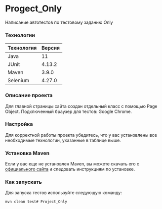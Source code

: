 # Progect_Only

Написание автотестов по тестовому заданию Only

### Технологии

| Технология    | Версия |
|---------------|--------|
| Java          | 11     |
| JUnit         | 4.13.2 |
| Maven         | 3.9.0  |
| Selenium      | 4.27.0 |


### Описание проекта
Для главной страницы сайта создан отдельный класс с помощью Page Object. Подключенный браузер для тестов: Google Chrome.

### Настройка

Для корректной работы проекта убедитесь, что у вас установлены все необходимые технологии, указанные в таблице выше.

### Установка Maven

Если у вас еще не установлен Maven, вы можете скачать его с [официального сайта](https://maven.apache.org/download.cgi) и следовать инструкциям по установке.

### Как запускать

Для запуска тестов используйте следующую команду:

```bash
mvn clean test#   P r o j e c t _ O n l y  
 